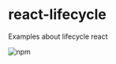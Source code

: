 # react-lifecycle
Examples about lifecycle react 


![npm](https://cdn-images-1.medium.com/max/2000/1*sn-ftowp0_VVRbeUAFECMA.png)
